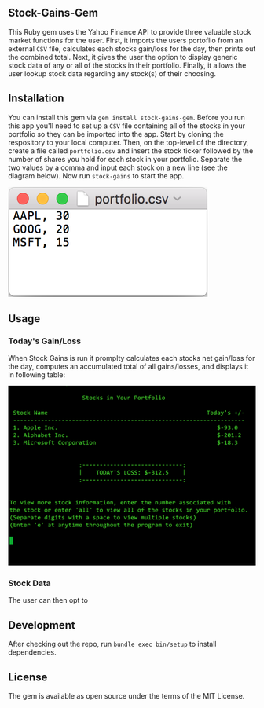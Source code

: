 ## Stock-Gains-Gem

This Ruby gem uses the Yahoo Finance API to provide three valuable stock market functions for the user. First, it imports the users portoflio from an external `CSV` file, calculates each stocks gain/loss for the day, then prints out the combined total. Next, it gives the user the option to display generic stock data of any or all of the stocks in their portfolio. Finally, it allows the user lookup stock data regarding any stock(s) of their choosing.  

## Installation

You can install this gem via `gem install stock-gains-gem`. Before you run this app you'll need to set up a `CSV` file containing all of the stocks in your portfolio so they can be imported into the app. Start by cloning the respository to your local computer. Then, on the top-level of the directory, create a file called `portfolio.csv` and insert the stock ticker followed by the number of shares you hold  for each stock in your portfolio. Separate the two values by a comma and input each stock on a new line (see the diagram below). Now run `stock-gains` to start the app. 

![](screenshots/portfolio_csv.png)

## Usage

### Today's Gain/Loss

When Stock Gains is run it promplty calculates each stocks net gain/loss for the day, computes an accumulated total of all gains/losses, and displays it in following table: 

![](screenshots/display_portfolio.png)

### Stock Data

The user can then opt to 

## Development 
After checking out the repo, run `bundle exec bin/setup` to install dependencies.

## License 

The gem is available as open source under the terms of the MIT License.
